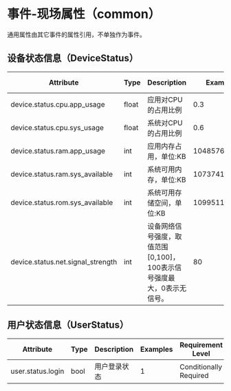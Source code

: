 
# 事件-现场属性（common）

通用属性由其它事件的属性引用，不单独作为事件。

## 设备状态信息（DeviceStatus）

| Attribute | Type | Description | Examples | Requirement Level |
| -- | -- | -- | -- | -- |
| device.status.cpu.app_usage | float | 应用对CPU的占用比例 | 0.3 | Required |
| device.status.cpu.sys_usage | float | 系统对CPU的占用比例 | 0.6 | Required |
| device.status.ram.app_usage | int | 应用内存占用，单位:KB | 104857600 | Required |
| device.status.ram.sys_available | int | 系统可用内存，单位:KB | 1073741824 | Required |
| device.status.rom.sys_available | int | 系统可用存储空间，单位:KB | 1099511627776 | Required |
| device.status.net.signal_strength | int | 设备网络信号强度，取值范围[0,100]，100表示信号强度最大，0表示无信号。 | 80 | Required |

## 用户状态信息（UserStatus）

| Attribute | Type | Description | Examples | Requirement Level |
| -- | -- | -- | -- | -- |
| user.status.login | bool | 用户登录状态 | 1 | Conditionally Required |
